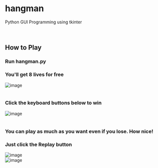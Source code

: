 # hangman
Python GUI Programming using tkinter
</br></br></br>


## How to Play
### Run hangman.py 
### You'll get 8 lives for free
![image](https://user-images.githubusercontent.com/39490214/132706107-64ed0325-9466-4f86-a264-7eb35b047acf.png)  </br></br>

### Click the keyboard buttons below to win
![image](https://user-images.githubusercontent.com/39490214/132706216-d32baab2-7d0a-417a-90dd-fb8e5705ac4b.png)  </br></br>

### You can play as much as you want even if you lose. How nice!
### Just click the Replay button
![image](https://user-images.githubusercontent.com/39490214/132706302-d14de3af-8e17-4f9d-82d7-703c4e899a06.png)\
![image](https://user-images.githubusercontent.com/39490214/132706448-cfada10e-7d60-43b5-8513-193b7946c694.png)
